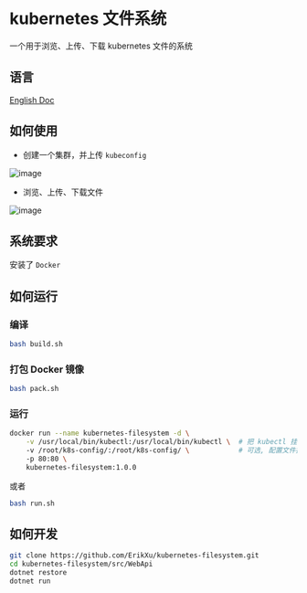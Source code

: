 # kubernetes 文件系统

一个用于浏览、上传、下载 kubernetes 文件的系统

## 语言

[English Doc](README.md)

## 如何使用

- 创建一个集群，并上传 `kubeconfig`

![image](https://user-images.githubusercontent.com/6275608/133240180-d7c95f8c-ee7b-4e0d-8714-013ac564567c.png)

- 浏览、上传、下载文件

![image](https://user-images.githubusercontent.com/6275608/133241063-8e8c1aa9-1352-4ada-b8c8-2042f1e82aec.png)

## 系统要求

安装了 `Docker`

## 如何运行

### 编译

```bash
bash build.sh
```

### 打包 Docker 镜像

```bash
bash pack.sh
```

### 运行

```bash
docker run --name kubernetes-filesystem -d \
    -v /usr/local/bin/kubectl:/usr/local/bin/kubectl \  # 把 kubectl 挂载到容器
    -v /root/k8s-config/:/root/k8s-config/ \            # 可选, 配置文件持久化
    -p 80:80 \
    kubernetes-filesystem:1.0.0
```

或者

```bash
bash run.sh
```

## 如何开发

```bash
git clone https://github.com/ErikXu/kubernetes-filesystem.git
cd kubernetes-filesystem/src/WebApi
dotnet restore
dotnet run
```
